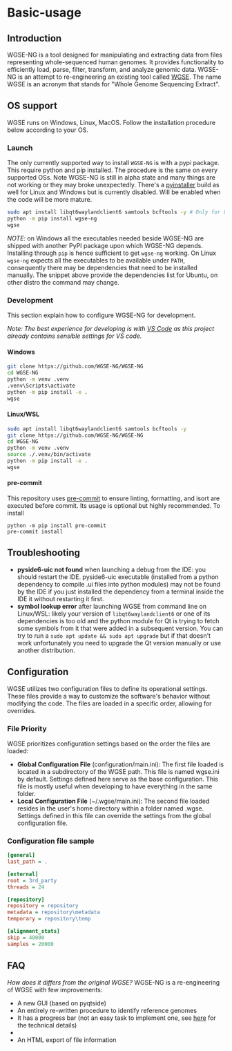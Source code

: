 # Basic-usage

## Introduction
WGSE-NG is a tool designed for manipulating and extracting data from files representing whole-sequenced human genomes. It provides functionality to efficiently load, parse, filter, transform, and analyze genomic data. WGSE-NG is an attempt to re-engineering an existing tool called [WGSE](https://wgse.io). The name WGSE is an acronym that stands for "Whole Genome Sequencing Extract".

## OS support
WGSE runs on Windows, Linux, MacOS. Follow the installation procedure below according to your OS.


### Launch
The only currently supported way to install `WGSE-NG` is with a pypi package.
This require python and pip installed. The procedure is the same on every supported OSs. Note WGSE-NG is still in alpha state and many things are not working or they may broke unexpectedly. There's a [pyinstaller](https://pyinstaller.org/en/stable/) build as well for Linux and Windows but is currently disabled. Will be enabled when the code will be more mature.

```bash
sudo apt install libqt6waylandclient6 samtools bcftools -y # Only for Linux
python -m pip install wgse-ng
wgse
```

_NOTE_: on Windows all the executables needed beside WGSE-NG are shipped with another PyPI package upon which WGSE-NG depends. Installing through `pip` is hence sufficient to get `wgse-ng` working. On Linux `wgse-ng` expects all the executables to be available under `PATH`, consequently there may be dependencies that need to be installed manually. The snippet above provide the dependencies list for Ubuntu, on other distro the command may change.

### Development
This section explain how to configure WGSE-NG for development.

_Note: The best experience for developing is with [VS Code](https://code.visualstudio.com/) as this project already contains sensible settings for VS code._

#### Windows
```bash
git clone https://github.com/WGSE-NG/WGSE-NG
cd WGSE-NG
python -m venv .venv
.venv\Scripts\activate
python -m pip install -e .
wgse
```

#### Linux/WSL
```bash
sudo apt install libqt6waylandclient6 samtools bcftools -y
git clone https://github.com/WGSE-NG/WGSE-NG
cd WGSE-NG
python -m venv .venv
source ./.venv/bin/activate
python -m pip install -e .
wgse
```

#### pre-commit
This repository uses [pre-commit](https://pre-commit.com/#intro) to ensure linting, formatting, and isort are executed before commit.
Its usage is optional but highly recommended. To install
```
python -m pip install pre-commit
pre-commit install
```

## Troubleshooting
- **pyside6-uic not found** when launching a debug from the IDE: you should restart the IDE. pyside6-uic executable (installed from a python dependency to compile .ui files into python modules) may not be found by the IDE if you just installed the dependency from a terminal inside the IDE it without restarting it first.
- **symbol lookup error** after launching WGSE from command line on Linux/WSL: likely your version of `libqt6waylandclient6` or one of its dependencies is too old and the python module for Qt is trying to fetch some symbols from it that were added in a subsequent version. You can try to run a `sudo apt update && sudo apt upgrade` but if that doesn't work unfortunately you need to upgrade the Qt version manually or use another distribution.



## Configuration

WGSE utilizes two configuration files to define its operational settings. These files provide a way to customize the software's behavior without modifying the code. The files are loaded in a specific order, allowing for overrides.

### File Priority

WGSE prioritizes configuration settings based on the order the files are loaded:

- **Global Configuration File** (configuration/main.ini): The first file loaded is located in a subdirectory of the WGSE path. This file is named wgse.ini by default. Settings defined here serve as the base configuration. This file is mostly useful when developing to have everything in the same folder.
- **Local Configuration File** (~/.wgse/main.ini): The second file loaded resides in the user's home directory within a folder named .wgse. Settings defined in this file can override the settings from the global configuration file.

### Configuration file sample

```ini
[general]
last_path = .

[external]
root = 3rd_party
threads = 24

[repository]
repository = repository
metadata = repository\metadata
temporary = repository\temp

[alignment_stats]
skip = 40000
samples = 20000
```

## FAQ

*How does it differs from the original WGSE?*
WGSE-NG is a re-engineering of WGSE with few improvements:
- A new GUI (based on pyqtside)
- An entirely re-written procedure to identify reference genomes
- It has a progress bar (not an easy task to implement one, see [here]() for the technical details)
-
- An HTML export of file information
